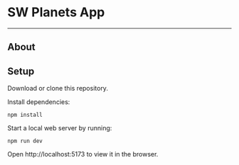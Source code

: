 # SW Planets App

<hr/>

## About

## Setup

Download or clone this repository.

Install dependencies:

```
npm install
```

Start a local web server by running:

```
npm run dev
```

Open http://localhost:5173 to view it in the browser.
